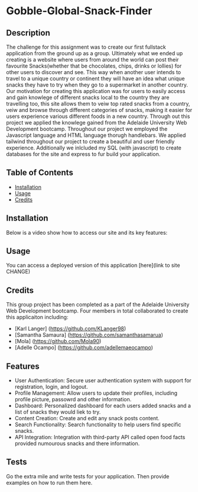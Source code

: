 # Gobble-Global-Snack-Finder

## Description

The challenge for this assignment was to create our first fullstack application from the ground up as a group. Ultimately what we ended up creating is a website where users from around the world can post their favourite Snacks(whether that be chocolates, chips, drinks or lollies) for other users to discover and see. This way when another user intends to travel to a unique country or continent they will have an idea what unique snacks they have to try when they go to a supermarket in another country. Our motivation for creating this application was for users to easily access and gain knowlege of different snacks local to the country they are travelling too, this site allows them to veiw top rated snacks from a country, veiw and browse through different categories of snacks, making it easier for users experience various different foods in a new country. Through out this project we applied the knowlege gained from the  Adelaide University Web Development bootcamp. Throughout our project we employed the Javascript language and HTML language thorugh handlebars. We applied tailwind throughout our project to create a beautiful and user friendly experience. Additionally we inlcluded my SQL (with javascript) to create databases for the site and express to fur build your application. 


## Table of Contents 

 - [Installation](#installation)
 - [Usage](#usage)
 - [Credits](#credits)
 
 ## Installation

 Below is a video show how to access our site and its key features: 
 

## Usage

You can access a deployed version of this application [here](link to site CHANGE)


## Credits
 
This group project has been completed as a part of the Adelaide University Web Development bootcamp. Four members in total collaborated to create this applicaiton including:

- [Karl Langer] (https://github.com/KLanger98)
- [Samantha Samaura] (https://github.com/samanthasamarua)
- [Mola] (https://github.com/Mola90)
- [Adelle Ocampo] (https://github.com/adellemaeocampo)


## Features

- User Authentication: Secure user authentication system with support for registration, login, and logout.
- Profile Management: Allow users to update their profiles, including profile picture, passowrd and other information.
- Dashboard: Personalized dashboard for each users added snacks and a list of snacks they would liek to try.
- Content Creation: Create and edit any snack posts content.
- Search Functionality: Search functionality to help users find specific snacks.
- API Integration: Integration with third-party API called open food facts provided numourous snacks and there information. 
 
## Tests

Go the extra mile and write tests for your application. Then provide examples on how to run them here.

